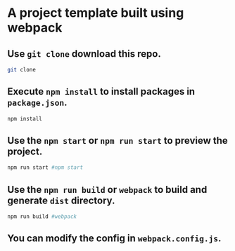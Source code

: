 # A project template built using webpack

## Use `git clone` download this repo.

```bash
git clone 
```



## Execute `npm install` to install packages in `package.json`.

```bash
npm install
```



## Use the `npm start` or `npm run start` to preview the project.

```bash
npm run start #npm start
```



## Use the `npm run build` or `webpack` to build and generate `dist` directory.

```bash
npm run build #webpack
```

## You can modify the config in  `webpack.config.js`.